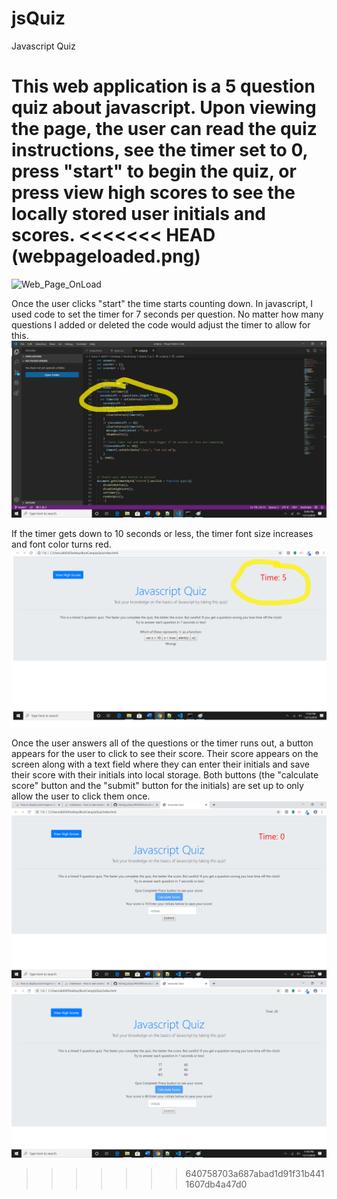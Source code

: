# jsQuiz
Javascript Quiz

This web application is a 5 question quiz about javascript.
Upon viewing the page, the user can read the quiz instructions, see the timer set to 0, press "start" to begin the quiz, or press view high scores to see the 
locally stored user initials and scores.
<<<<<<< HEAD
(webpageloaded.png)
=======

![Web_Page_OnLoad](/assets/images/webpagloaded.png?raw=true "Optional Title")

Once the user clicks "start" the time starts counting down.  In javascript, I used code to set the timer for 7 seconds per question. No matter how many questions I added or deleted the code would adjust the timer to allow for this.
![timer-loaded](/assets/images/timerTime.png?raw=true "Optional Title")

If the timer gets down to 10 seconds or less, the timer font size increases and font color turns red.
![Out-of-time](/assets/images/redTimer.png?raw=true "Optional Title")

Once the user answers all of the questions or the timer runs out, a button appears for the user to click to see their score. Their score appears on the screen along with a text field where they can enter their initials and save their score with their initials into local storage.  Both buttons (the "calculate score" button and the "submit" button for the initials) are set up to only allow the user to click them once.
![Calculate_Score](/assets/images/endOfQuiz.png?raw=true "Optional Title")
![High_scores](/assets/images/viewHighScores.png?raw=true "Optional Title")
>>>>>>> 640758703a687abad1d91f31b4411607db4a47d0

